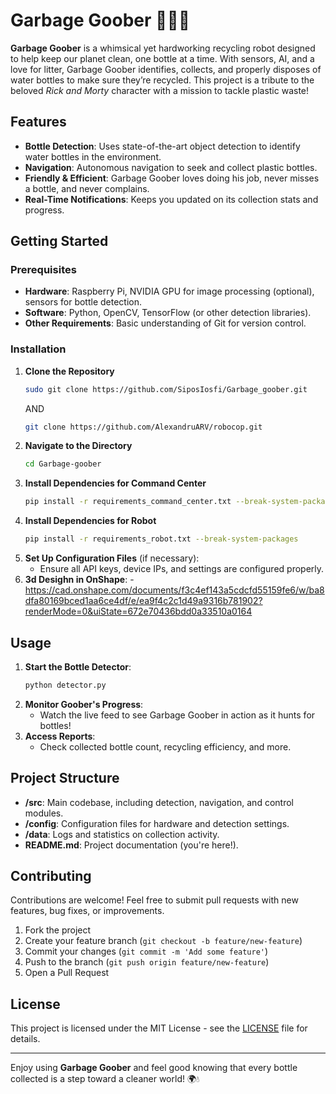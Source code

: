 
# Garbage Goober 🤖💧🧴

**Garbage Goober** is a whimsical yet hardworking recycling robot designed to help keep our planet clean, one bottle at a time. With sensors, AI, and a love for litter, Garbage Goober identifies, collects, and properly disposes of water bottles to make sure they’re recycled. This project is a tribute to the beloved *Rick and Morty* character with a mission to tackle plastic waste!

## Features

- **Bottle Detection**: Uses state-of-the-art object detection to identify water bottles in the environment.
- **Navigation**: Autonomous navigation to seek and collect plastic bottles.
- **Friendly & Efficient**: Garbage Goober loves doing his job, never misses a bottle, and never complains.
- **Real-Time Notifications**: Keeps you updated on its collection stats and progress.

## Getting Started

### Prerequisites

- **Hardware**: Raspberry Pi, NVIDIA GPU for image processing (optional), sensors for bottle detection.
- **Software**: Python, OpenCV, TensorFlow (or other detection libraries).
- **Other Requirements**: Basic understanding of Git for version control.

### Installation

1. **Clone the Repository**
   ```bash
   sudo git clone https://github.com/SiposIosfi/Garbage_goober.git
   ```
   AND
   ```bash
   git clone https://github.com/AlexandruARV/robocop.git
   ```
2. **Navigate to the Directory**
   ```bash
   cd Garbage-goober
   ```
3. **Install Dependencies for Command Center**
   ```bash
   pip install -r requirements_command_center.txt --break-system-packages
   ```
4. **Install Dependencies for Robot**
    ```bash
   pip install -r requirements_robot.txt --break-system-packages
   ```
5. **Set Up Configuration Files** (if necessary):
   - Ensure all API keys, device IPs, and settings are configured properly.
6. **3d Desighn in OnShape**:
   -https://cad.onshape.com/documents/f3c4ef143a5cdcfd55159fe6/w/ba8dfa80169bced1aa6ce4df/e/ea9f4c2c1d49a9316b781902?renderMode=0&uiState=672e70436bdd0a33510a0164
## Usage

1. **Start the Bottle Detector**:
   ```bash
   python detector.py
   ```
2. **Monitor Goober's Progress**:
   - Watch the live feed to see Garbage Goober in action as it hunts for bottles!
3. **Access Reports**:
   - Check collected bottle count, recycling efficiency, and more.

## Project Structure

- **/src**: Main codebase, including detection, navigation, and control modules.
- **/config**: Configuration files for hardware and detection settings.
- **/data**: Logs and statistics on collection activity.
- **README.md**: Project documentation (you're here!).

## Contributing

Contributions are welcome! Feel free to submit pull requests with new features, bug fixes, or improvements.

1. Fork the project
2. Create your feature branch (`git checkout -b feature/new-feature`)
3. Commit your changes (`git commit -m 'Add some feature'`)
4. Push to the branch (`git push origin feature/new-feature`)
5. Open a Pull Request

## License

This project is licensed under the MIT License - see the [LICENSE](LICENSE) file for details.

---

Enjoy using **Garbage Goober** and feel good knowing that every bottle collected is a step toward a cleaner world! 🌍💧
